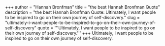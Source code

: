 +++
author = "Hannah Bronfman"
title = "the best Hannah Bronfman Quote"
description = "the best Hannah Bronfman Quote: Ultimately, I want people to be inspired to go on their own journey of self-discovery."
slug = "ultimately-i-want-people-to-be-inspired-to-go-on-their-own-journey-of-self-discovery"
quote = '''Ultimately, I want people to be inspired to go on their own journey of self-discovery.'''
+++
Ultimately, I want people to be inspired to go on their own journey of self-discovery.
